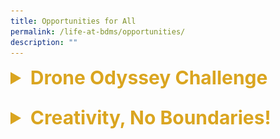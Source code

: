 ```yaml
---
title: Opportunities for All
permalink: /life-at-bdms/opportunities/
description: ""
---
```

<details> 
<summary style="color:GoldenRod; font-size:30px;"><b>Drone Odyssey Challenge</b></summary>

Our student took part in the Drone Odyssey Challenge, organised by Science Centre Singapore.  

The objective of the event aim to inculcate technical skillsets, critical thinking, and an appreciation of new and disruptive technologies relevant to the modern world.

A series of workshops and live demonstrations have been specially developed for both students and mentors to complement their learning journeys leading up to the competition proper. 

Our students from the Infocomm Club did us proud by emerging champions and first-runners up!  Congratulations!  

Here are some photos:

<a href="https://issuu.com/bendemeersec/docs/try.pptx" target="_blank" >Drones Odyssey  2022</a>


	

</details>

| | 
|-|

<details> 
<summary style="color:GoldenRod; font-size:30px;"><b>Creativity, No Boundaries!</b></summary>



Our student Chen Jia Le from Sec 3R2 participated in the “Creativity, No Boundaries!” National Children’s Story Writing Competition. She has done the school proud by clinching the Excellence Award.

A total of more than 1000 entries were submitted for the competition.

36 entries were shortlisted nationwide and our student 
 Chen Jiale’s entry《猫与蒲公英》(The Cat and the Dandelion) was one of those shortlisted.  She was awarded the Excellence Award.

The winning entries of the story writing competition were published as a series of Chinese graded readers.

The 18 graded readers (Grade 1 to 3) would be launched this year and distributed to the various Primary schools nationwide.



| Awarded the Excellence Award | Chen Jia Le (3R2)  | 
| -------- | -------- | 
| | |


<img src="/images/Departments/cl-competition-04.jpg" alt="Creative, No Boundaries! National Children's Story Writing Competition" style="width:600px" />


Jiale attended the Award Presentation Ceremony cum Launching of the Chinese Graded Readers on 16 September 2022.  (See Photos below)

![](/images/Departments/cl-creativebook-01.jpg)

![](/images/Departments/cl-creativebook-02.jpg)
	
</details>

| | 
|-|

